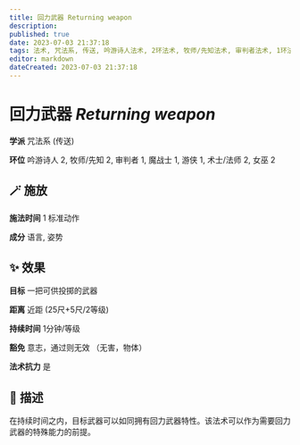 ```yaml
---
title: 回力武器 Returning weapon
description: 
published: true
date: 2023-07-03 21:37:18
tags: 法术, 咒法系, 传送, 吟游诗人法术, 2环法术, 牧师/先知法术, 审判者法术, 1环法术, 魔战士法术, 游侠法术, 术士/法师法术, 女巫法术
editor: markdown
dateCreated: 2023-07-03 21:37:18
---
```


# **回力武器** *Returning weapon*

**学派** 咒法系 (传送) 

**环位** 吟游诗人 2, 牧师/先知 2, 审判者 1, 魔战士 1, 游侠 1, 术士/法师 2, 女巫 2

## 🪄 施放

**施法时间** 1 标准动作

**成分** 语言, 姿势

## ✨ 效果 

**目标** 一把可供投掷的武器 

**距离** 近距 (25尺+5尺/2等级)  

**持续时间** 1分钟/等级 

**豁免** 意志，通过则无效 （无害，物体）

**法术抗力** 是

## 📖 描述

在持续时间之内，目标武器可以如同拥有回力武器特性。该法术可以作为需要回力武器的特殊能力的前提。
    